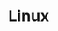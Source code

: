 

# Linux
<!-- 
为什么 Linux 需要 Swapping 
https://mp.weixin.qq.com/s/XTx6VITeSnGlrRE0_bWH6Q
Linux 系统故障排查，怕了怕了！ 
https://mp.weixin.qq.com/s/110HKE16ABxvPM_Ja7igjws
 
-->